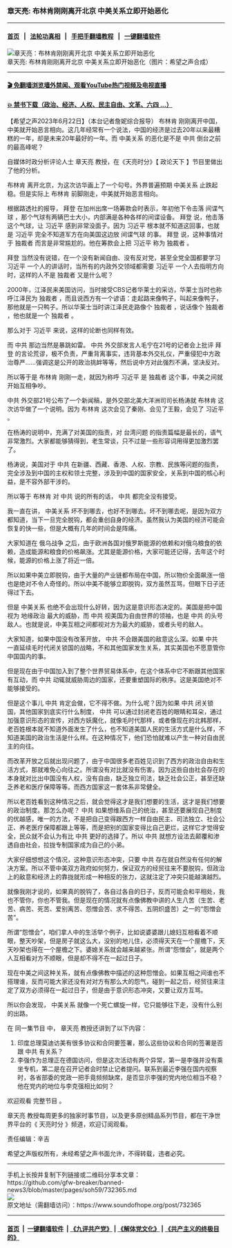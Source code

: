 ### 章天亮: 布林肯刚刚离开北京 中美关系立即开始恶化
------------------------

#### [首页](https://github.com/gfw-breaker/banned-news3/blob/master/README.md) &nbsp;&nbsp;|&nbsp;&nbsp; [法轮功真相](https://github.com/begood0513/basic/blob/master/README.md)  &nbsp;&nbsp;|&nbsp;&nbsp; [手把手翻墙教程](https://github.com/gfw-breaker/guides/wiki)  &nbsp;&nbsp;|&nbsp;&nbsp; [一键翻墙软件](https://github.com/gfw-breaker/nogfw/blob/master/README.md)  



<div><img alt="章天亮：布林肯刚刚离开北京 中美关系立即开始恶化" src="https://img.soundofhope.org/2023-06/1687447708026.jpg"/>
<br/><figcaption class="caption">
 章天亮: 布林肯刚刚离开北京 中美关系立即开始恶化（图片：希望之声合成）
</figcaption></div><hr/>

#### [ 🎬  免翻墙浏览墙外禁闻、观看YouTube热门视频及电视直播](https://github.com/gfw-breaker/HelloWorld)

#### [ 💥  禁书下载（政治、经济、人权、民主自由、文革、六四 ...）](https://github.com/gfw-breaker/books/blob/master/README.md)

<div><div class="Content__Wrapper sc-1bvya0-0 elmmKw article_body" data-checkusr="" itemprop="articleBody">
 <div id="post_place_1">
 </div>
 <p class="meta-top">
  <span class="meta">
   【希望之声2023年6月22日】（本台记者詹妮综合报导）
  </span>
  <ok href="/term/400558">
   布林肯
  </ok>
  刚刚离开中国，中美就开始恶言相向。这几年经常有一个说法，中国的经济是过去20年以来最糟糕的一年，却是未来20年最好的一年。而
  <ok href="/term/7514">
   中美关系
  </ok>
  的恶化是不是
  <ok href="/term/1059">
   中共
  </ok>
  倒台之前的最高峰呢？
 </p>
 <p>
  自媒体时政分析评论人士
  <ok href="/term/974">
   章天亮
  </ok>
  教授，在《天亮时分》【
  <ok href="/term/8909">
   政论天下
  </ok>
  】节目里做出了他的分析。
 </p>
 <p>
  <ok href="/term/400558">
   布林肯
  </ok>
  离开北京，为这次访华画上了一个句号。外界普遍预期
  <ok href="/term/7514">
   中美关系
  </ok>
  止跌起稳。但是实际上
  <ok href="/term/400558">
   布林肯
  </ok>
  前脚刚走，中美就开始恶言相向。
 </p>
 <p>
  根据路透社的报导，
  <ok href="/term/3365">
   拜登
  </ok>
  在加州出席一场筹款会时表示，年初他下令击落
  <ok href="/term/834957">
   间谍气球
  </ok>
  ，那个气球有两辆巴士大小，内部满是各种各样的间谍设备。
  <ok href="/term/3365">
   拜登
  </ok>
  说，他击落这个气球，让
  <ok href="/term/1063">
   习近平
  </ok>
  感到非常没面子。因为
  <ok href="/term/1063">
   习近平
  </ok>
  根本就不知道这回事，也就是
  <ok href="/term/1063">
   习近平
  </ok>
  完全不知道军方在向美国这边放
  <ok href="/term/834957">
   间谍气球
  </ok>
  的事。
  <ok href="/term/3365">
   拜登
  </ok>
  说，这种事情对于
  <ok href="/term/17197">
   独裁者
  </ok>
  而言是非常尴尬的。他在筹款会上把
  <ok href="/term/1063">
   习近平
  </ok>
  称为
  <ok href="/term/17197">
   独裁者
  </ok>
  。
 </p>
 <p>
  <ok href="/term/3365">
   拜登
  </ok>
  当然没有说错，在一个没有新闻自由、没有反对党，甚至全党全国都要学习
  <ok href="/term/1063">
   习近平
  </ok>
  一个人的讲话时，当所有的内政外交领域都需要
  <ok href="/term/1063">
   习近平
  </ok>
  一个人去指明方向时，这样的人不是
  <ok href="/term/17197">
   独裁者
  </ok>
  又是什么呢？
 </p>
 <p>
  2000年，江泽民来美国访问，当时接受CBS记者华莱士的采访，华莱士当时也称呼江泽民为
  <ok href="/term/17197">
   独裁者
  </ok>
  ，而且说西方有一个谚语：走起路来像鸭子，叫起来像鸭子，那他就是一只鸭子。所以华莱士当时讲江泽民走路像个
  <ok href="/term/17197">
   独裁者
  </ok>
  ，说话像个
  <ok href="/term/17197">
   独裁者
  </ok>
  ，他也就是一个
  <ok href="/term/17197">
   独裁者
  </ok>
  。
 </p>
 <p>
  那么对于
  <ok href="/term/1063">
   习近平
  </ok>
  来说，这样的论断也同样有效。
 </p>
 <p>
  而
  <ok href="/term/1059">
   中共
  </ok>
  那边当然是暴跳如雷。
  <ok href="/term/1059">
   中共
  </ok>
  外交部发言人毛宁在21号的记者会上批评
  <ok href="/term/3365">
   拜登
  </ok>
  的言论荒谬，极不负责，严重背离事实，违背基本外交礼仪，严重侵犯中方政治尊严……强调这是公开的政治挑衅等等，然后说中方对此强烈不满，坚决反对。
 </p>
 <p>
  所以等于是
  <ok href="/term/400558">
   布林肯
  </ok>
  刚刚一走，就因为称呼
  <ok href="/term/1063">
   习近平
  </ok>
  是
  <ok href="/term/17197">
   独裁者
  </ok>
  这个事，中美之间就开始互相争吵。
 </p>
 <p>
  <ok href="/term/1059">
   中共
  </ok>
  外交部21号公布了一个新闻稿，是外交部北美大洋洲司司长杨涛就
  <ok href="/term/400558">
   布林肯
  </ok>
  这次访华做了一个说明。因为
  <ok href="/term/400558">
   布林肯
  </ok>
  这次会见了秦刚、会见了王毅，会见了
  <ok href="/term/1063">
   习近平
  </ok>
  。
 </p>
 <p>
  在杨涛的说明中，充满了对美国的指责，对
  <ok href="/term/633336">
   台湾问题
  </ok>
  的指责篇幅是最长的，语气非常激烈。大家都能够猜得到，老生常谈，只不过是一些形容词用得更加激烈罢了。
 </p>
 <p>
  杨涛说，美国对于
  <ok href="/term/1059">
   中共
  </ok>
  在新疆、西藏、香港、人权、宗教、民族等问题的指责，完全涉及到中国的主权和领土完整，涉及到中国的国家安全，关系到中国的核心利益，是不容外部干涉的。
 </p>
 <p>
  所以等于
  <ok href="/term/400558">
   布林肯
  </ok>
  对
  <ok href="/term/1059">
   中共
  </ok>
  说的所有的话，
  <ok href="/term/1059">
   中共
  </ok>
  都完全没有接受。
 </p>
 <p>
  我一直在讲，
  <ok href="/term/7514">
   中美关系
  </ok>
  坏不到哪去，也好不到哪去。坏不到哪去呢，是因为双方都知道，当下一旦完全脱钩，都会重创自身的经济。虽然我认为美国的经济可能会恢复的快一些，但是大概有几年的时间会是阵痛。
 </p>
 <p>
  大家知道在
  <ok href="/term/685654">
   俄乌战争
  </ok>
  之后，由于欧洲各国对俄罗斯能源的依赖和对俄乌粮食的依赖，造成能源和粮食的价格飙涨。尤其是能源价格，大家可能还记得，去年这个时候，能源的价格上涨了将近一倍。
 </p>
 <p>
  所以如果中美立即脱钩，由于大量的产业链都布局在中国，所以物价全面飙涨一倍也是绝对不令人奇怪的。所以中美不能够立即脱钩，双方虽然互骂，但眼下日子还得过下去。
 </p>
 <p>
  但是
  <ok href="/term/7514">
   中美关系
  </ok>
  也绝不会出现什么好转，因为这是意识形态决定的。美国是把中国视为
  <ok href="/term/63822">
   地缘政治
  </ok>
  最大的威胁，而
  <ok href="/term/1059">
   中共
  </ok>
  视美国为自由世界的领袖，也是
  <ok href="/term/1059">
   中共
  </ok>
  的头号敌人。也就是说，中美互相之间都视对方为最大的威胁，或者头号的敌人。
 </p>
 <p>
  大家知道，如果中国没有改革开放，
  <ok href="/term/1059">
   中共
  </ok>
  不会跟美国的敌意这么深。如果
  <ok href="/term/1059">
   中共
  </ok>
  一直延续毛时代闭关锁国的战略，不和其他国家发生关系，其实美国也不愿意管你中国国内的事。
 </p>
 <p>
  但是现在由于中国加入到了整个世界贸易体系中，在这个体系中它不断跟其他国家有互动，而
  <ok href="/term/1059">
   中共
  </ok>
  动辄就威胁周边的国家，还要重塑国际的秩序。这是美国绝对不能够接受的。
 </p>
 <p>
  但是这个事儿
  <ok href="/term/1059">
   中共
  </ok>
  肯定会做，它不得不做。为什么呢？因为如果
  <ok href="/term/1059">
   中共
  </ok>
  闭关锁国，其他国家到底实行什么制度，
  <ok href="/term/1059">
   中共
  </ok>
  可以通过封闭老百姓的眼睛和耳朵，通过加强意识形态的宣传，对西方妖魔化，就像毛时代那样，或者像现在的北韩那样，老百姓根本就不知道外面发生了什么，也不知道美国人民的生活方式是什么样，不知道美国的政治生活是什么样。在这种情况下，他们恐怕就难以产生一种对自由民主的向往。
 </p>
 <p>
  而改革开放之后就出现问题了，由于中国很多老百姓见识到了西方的政治自由和生活方式，那就难免心向往之。所谓没有对比就没有伤害。因为这些自由社会存在的本身就对比出中国没有人权，没有自由，缺乏独立司法，缺乏社会公正，甚至还缺乏养老和医疗保障等等。而西方国家这一套体系非常健全。
 </p>
 <p>
  所以老百姓看到这种情况之后，就会觉得这才是我们想要的生活，这才是我们想要的政治制度。那怎么办呢？
  <ok href="/term/1059">
   中共
  </ok>
  如果想维系自己的统治，甚至还要展现自己制度的优越感，唯一的方法，不是把自己变得跟西方一样自由民主、司法独立、社会公正、养老医疗保障都跟上等等，而是把别的国家变得比自己更烂，这样它才觉得安全，民众就不会认为有比
  <ok href="/term/1059">
   中共
  </ok>
  更好的选择了。所以
  <ok href="/term/1059">
   中共
  </ok>
  就想方设法去颠覆和渗透自由社会，拉拢专制国家成为自己的小弟。
 </p>
 <p>
  大家仔细想想这个情况，这种意识形态冲突，只要
  <ok href="/term/1059">
   中共
  </ok>
  存在就自然没有任何的解决方案。所以不管中美双方政府如何努力，保证双方的经贸往来不要脱钩，但政治上的敌意和经济上的靠拢就形成一种相反的张力，这就注定了冲突只能越演越烈。
 </p>
 <p>
  就像我刚才说的，如果真的脱钩了，各自过各自的日子，反而可能会和平相处，我也不管你，你也不管我。但是现在的情况就有点像佛教中讲的人生八苦（生苦、老苦、病苦、死苦、爱别离苦、怨憎会苦、求不得苦、五阴炽盛苦）之一的“怨憎会苦”。
 </p>
 <p>
  所谓“怨憎会”，咱们拿人中的生活举个例子，比如说婆婆跟儿媳妇互相看着不顺眼，整天吵架，但是房子就这么大，没别的地儿住，必须得天天在一个屋檐下，天天吵架也得在一个屋檐之下。婆媳关系就会越来越紧张。所谓“怨憎会”，就是两个人互相看对方不顺眼，但是却不得不在一起过日子。
 </p>
 <p>
  现在中美之间这种关系，就有点像佛教中描述的这种怨憎会。如果互相之间谁也不搭理谁，反而可能大家还没有对对方有那么大的怨气，碰到一起之后，经贸往来注定了双方必须得在一起过日子，但是由于意识形态冲突，又要让双方互骂。
 </p>
 <p>
  所以你会发现，
  <ok href="/term/7514">
   中美关系
  </ok>
  就像一个死亡螺旋一样，它只能够往下走，没有什么别的出路。
 </p>
 <p>
  在
  <ok href="https://www.ganjingworld.com/zh-TW/live/1fulmd1r91f1F0am8Ea0x6lcS1c31c">
   同一集节目
  </ok>
  中，
  <ok href="/term/974">
   章天亮
  </ok>
  教授还讲到了以下内容：
 </p>
 <ol>
  <li>
   印度总理莫迪访美有很多协议和合同要签署，那么这些协议和合同的签署是否跟
   <ok href="/term/1059">
    中共
   </ok>
   有关系？
  </li>
  <li>
   李强作为总理正在德国访问，但是这次活动有两个异常，第一是李强并没有乘坐专机，第二是在召开记者会时禁止记者提问。联系到最近李强在国内视察时，各省部委的党政一把手竟频频缺席，是否显示李强的党内地位相当不稳？他在党内的地位与李克强相比如何？
  </li>
 </ol>
 <p>
  欢迎观看
  <ok href="https://www.ganjingworld.com/zh-TW/live/1fulmd1r91f1F0am8Ea0x6lcS1c31c">
   完整节目
  </ok>
  。
 </p>
 <p>
  <ok href="/term/974">
   章天亮
  </ok>
  教授每周更多的独家时事节目，以及更多原创精品系列节目，都在干净世界平台的《
  <ok href="https://www.ganjing.com/zh-TW/channel/1eiqjdnq7go5pVcjheW81Z1KD1er0c">
   天亮时分
  </ok>
  》频道，欢迎订阅观看。
 </p>
 <p class="meta-btm">
  责任编辑：辛吉
 </p>
 <p class="meta-btm">
  希望之声版权所有，未经希望之声书面允许，不得转载，违者必究。
 </p>
</div>
</div>
<hr/>
手机上长按并复制下列链接或二维码分享本文章：<br/>
https://github.com/gfw-breaker/banned-news3/blob/master/pages/soh59/732365.md <br/>
<a href='https://github.com/gfw-breaker/banned-news3/blob/master/pages/soh59/732365.md'><img src='https://github.com/gfw-breaker/banned-news3/blob/master/pages/soh59/732365.md.png'/></a> <br/>
原文地址（需翻墙访问）：https://www.soundofhope.org/post/732365


------------------------
#### [首页](https://github.com/gfw-breaker/banned-news3/blob/master/README.md) &nbsp;|&nbsp; [一键翻墙软件](https://github.com/gfw-breaker/nogfw/blob/master/README.md) &nbsp;| [《九评共产党》](https://github.com/gfw-breaker/9ping.md/blob/master/README.md#九评之一评共产党是什么) | [《解体党文化》](https://github.com/gfw-breaker/jtdwh.md/blob/master/README.md) | [《共产主义的终极目的》](https://github.com/gfw-breaker/gczydzjmd.md/blob/master/README.md)


<img src='http://gfw-breaker.win/banned-news3/pages/soh59/732365.md' width='0px' height='0px'/>